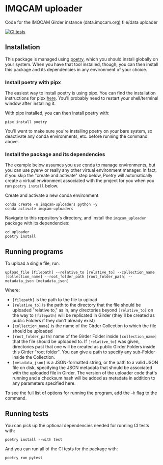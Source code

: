 # IMQCAM uploader
Code for the IMQCAM Girder instance (data.imqcam.org) file/data uploader

[![CI tests](https://github.com/imqcam/uploader/actions/workflows/ci_tests.yaml/badge.svg)](https://github.com/imqcam/uploader/actions/workflows/ci_tests.yaml)

## Installation

This package is managed using [poetry](https://python-poetry.org/), which you should install globally on your system. When you have that tool installed, though, you can then install this package and its dependencies in any environment of your choice.

### Install poetry with pipx

The easiest way to install poetry is using pipx. You can find the installation instructions for pipx [here](https://pipx.pypa.io/stable/installation/). You'll probably need to restart your shell/terminal window after installing it.

With pipx installed, you can then install poetry with:

    pipx install poetry

You'll want to make sure you're installing poetry on your bare system, so deactivate any conda environments, etc. before running the command above.

### Install the package and its dependencies

The example below assumes you use conda to manage environments, but you can use pyenv or really any other virtual environment manager. In fact, if you skip the "create and activate" step below, Poetry will automatically create a virtual environment associated with the project for you when you run `poetry install` below.

Create and activate a new conda environment:

    conda create -n imqcam-uploaders python -y
    conda activate imqcam-uploaders

Navigate to this repository's directory, and install the `imqcam_uploader` package with its dependencies:

    cd uploader
    poetry install

## Running programs

To upload a single file, run:

    upload_file [filepath] --relative_to [relative_to] --collection_name [collection_name] --root_folder_path [root_folder_path] --metadata_json [metadata_json]

Where:

- `[filepath]` is the path to the file to upload
- `[relative_to]` is the path to the directory that the file should be uploaded "relative to," as in, any directories beyond `[relative_to]` on the way to `[filepath]` will be replicated in Girder (they'll be created as public Folders if they don't already exist)
- `[collection_name]` is the name of the Girder Collection to which the file should be uploaded
- `[root_folder_path]` name of the Girder Folder inside `[collection_name]` that the file should be uploaded to. If `[relative_to]` was given, directories past that one will be created as public Girder Folders inside this Girder "root folder". You can give a path to specify any sub-Folder inside the Collection.
- `[metadata_json]` is a JSON-formatted string, or the path to a valid JSON file on disk, specifying the JSON metadata that should be associated with the uploaded file in Girder. The version of the uploader code that's running and a checksum hash will be added as metadata in addition to any parameters specified here.

To see the full list of options for running the program, add the `-h` flag to the command.

## Running tests

You can pick up the optional dependencies needed for running CI tests with:

    poetry install --with test

And you can run all of the CI tests for the package with:

    poetry run pytest
